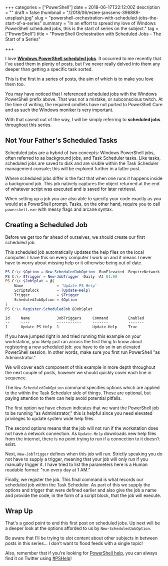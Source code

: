 +++
categories = ["PowerShell"]
date = 2018-06-17T22:12:00Z
description = ""
draft = false
thumbnail = "/2018/06/estee-janssens-396889-unsplash.jpg"
slug = "powershell-orchestration-with-scheduled-jobs-the-start-of-a-series"
summary = "In an effort to spread my love of Windows PowerShell scheduled jobs, this is the start of series on the subject."
tag = ["PowerShell"]
title = "PowerShell Orchestration with Scheduled Jobs - The Start of a Series"

+++


I love [**Windows PowerShell scheduled jobs**](https://docs.microsoft.com/en-us/powershell/module/psscheduledjob/about/about_scheduled_jobs?view=powershell-5.1). It occurred to me recently that I've used them in plenty of posts, but I've never really delved into them any deeper than getting a specific task sorted.

This is the first in a series of posts, the aim of which is to make you love them too.

You may have noticed that I referenced scheduled jobs with the Windows PowerShell prefix above. That was not a mistake, or subconscious twitch. At the time of writing, the required cmdlets have not ported to PowerShell Core and as such the Windows moniker is very important.

With that caveat out of the way, I will be simply referring to **scheduled jobs** throughout this series.

## **Not Your Father's Scheduled Tasks**

Scheduled jobs are a hybrid of two concepts: Windows PowerShell jobs, often referred to as background jobs, and Task Scheduler tasks. Like tasks, scheduled jobs are saved to disk and are visible within the Task Scheduler management console; this will be explored further in a latter post.

Where scheduled jobs differ is the fact that when one runs it happens inside a background job. This job natively captures the object returned at the end of whatever script was executed and is saved for later retrieval.

When setting up a job you are also able to specify your code exactly as you would at a PowerShell prompt. Tasks, on the other hand, require you to call `powershell.exe` with messy flags and arcane syntax.

## **Creating a Scheduled Job**

Before we get too far ahead of ourselves, we should create our first scheduled job.

This scheduled job automatically updates the help files on the local computer. I have this on every computer I work on and it means I never have to worry about missing help or it otherwise being out of date.

```powershell
PS C:\> $Option = New-ScheduledJobOption -RunElevated -RequireNetwork
PS C:\> $Trigger = New-JobTrigger -Daily -At 01:00
PS C:\> $JobSplat = @{
    Name               = 'Update PS Help'
	ScriptBlock        = {Update-Help}
	Trigger            = $Trigger
	ScheduledJobOption = $Option
}
PS C:\> Register-ScheduledJob @JobSplat

```

```
Id     Name            JobTriggers     Command         Enabled
--     ----            -----------     -------         -------
1      Update PS Help  1               Update-Help     True

```

If you have jumped right in and tried running this example on your workstation, you likely just ran across the first thing to know about registering a new scheduled job: you have to do so in an elevated PowerShell session. In other words, make sure you first run PowerShell "as Administrator."

We will cover each component of this example in more depth throughout the next couple of posts, however we should quickly cover each line in sequence.

The `New-ScheduledJobOption` command specifies options which are applied to the within the Task Scheduler side of things. These are optional, but paying attention to them can help avoid potential pitfalls.

The first option we have chosen indicates that we want the PowerShell job to be running "as Administrator," this is helpful since you need elevated privileges to update system wide help files.

The second options means that the job will not run if the workstation does not have a network connection. As `Update-Help` downloads new help files from the internet, there is no point trying to run if a connection to it doesn't exist.

Next, `New-JobTrigger` defines when this job will run. Strictly speaking you do not have to supply a trigger, meaning that your job will only run if you manually trigger it. I have tried to list the parameters here is a Human readable format: "run every day at 1 AM."

Finally, we register the job. This final command is what records our scheduled job within the Task Scheduler. As part of this we supply the options and trigger that were defined earlier and also give the job a name and provide the code, in the form of a script block, that the job will execute.

## **Wrap Up**

That's a good point to end this first post on scheduled jobs. Up next will be a deeper look at the options afforded to us by `New-ScheduledJobOption`.

Be aware that I'll be trying to slot content about other subjects in between posts in this series... I don't want to flood feeds with a single topic!

Also, remember that if you're looking for [PowerShell help](https://king.geek.nz/2018/03/20/pshelp-twitter/), you can always find it on Twitter using [#PSHelp](https://twitter.com/search?f=tweets&vertical=default&q=%23pshelp&src=typd)!

